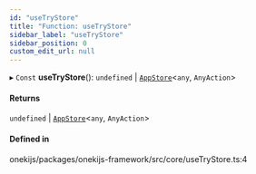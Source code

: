 ```yaml
---
id: "useTryStore"
title: "Function: useTryStore"
sidebar_label: "useTryStore"
sidebar_position: 0
custom_edit_url: null
---
```


▸ `Const` **useTryStore**(): `undefined` \| [`AppStore`](../interfaces/AppStore.md)<`any`, `AnyAction`\>

#### Returns

`undefined` \| [`AppStore`](../interfaces/AppStore.md)<`any`, `AnyAction`\>

#### Defined in

onekijs/packages/onekijs-framework/src/core/useTryStore.ts:4
